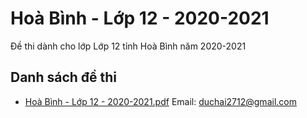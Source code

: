 # Hoà Bình - Lớp 12 - 2020-2021

Đề thi dành cho lớp Lớp 12 tỉnh Hoà Bình năm 2020-2021

## Danh sách đề thi

- [Hoà Bình - Lớp 12 - 2020-2021.pdf](Hoà%20Bình%20-%20Lớp%2012%20-%202020-2021.pdf)
Email: duchai2712@gmail.com

